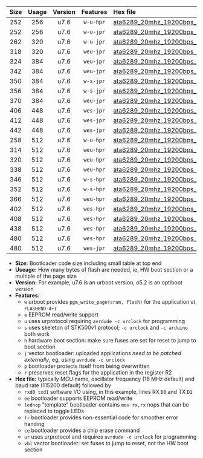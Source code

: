|Size|Usage|Version|Features|Hex file|
|:-:|:-:|:-:|:-:|:--|
|252|256|u7.6|`w-u-hpr`|[ata6289_20mhz_19200bps_rxb0_txb1_ur.hex](https://raw.githubusercontent.com/stefanrueger/urboot/main/ata6289_20mhz_19200bps_rxb0_txb1_ur.hex)|
|252|256|u7.6|`w-u-jpr`|[ata6289_20mhz_19200bps_rxb0_txb1_ur_vbl.hex](https://raw.githubusercontent.com/stefanrueger/urboot/main/ata6289_20mhz_19200bps_rxb0_txb1_ur_vbl.hex)|
|262|320|u7.6|`w-u-jpr`|[ata6289_20mhz_19200bps_rxb0_txb1_lednop_ur_vbl.hex](https://raw.githubusercontent.com/stefanrueger/urboot/main/ata6289_20mhz_19200bps_rxb0_txb1_lednop_ur_vbl.hex)|
|318|320|u7.6|`weu-jpr`|[ata6289_20mhz_19200bps_rxb0_txb1_ee_ur_vbl.hex](https://raw.githubusercontent.com/stefanrueger/urboot/main/ata6289_20mhz_19200bps_rxb0_txb1_ee_ur_vbl.hex)|
|324|384|u7.6|`weu-jpr`|[ata6289_20mhz_19200bps_rxb0_txb1_ee_lednop_ur_vbl.hex](https://raw.githubusercontent.com/stefanrueger/urboot/main/ata6289_20mhz_19200bps_rxb0_txb1_ee_lednop_ur_vbl.hex)|
|342|384|u7.6|`weu-jpr`|[ata6289_20mhz_19200bps_rxb0_txb1_ee_lednop_fr_ur_vbl.hex](https://raw.githubusercontent.com/stefanrueger/urboot/main/ata6289_20mhz_19200bps_rxb0_txb1_ee_lednop_fr_ur_vbl.hex)|
|350|384|u7.6|`w-s-jpr`|[ata6289_20mhz_19200bps_rxb0_txb1_vbl.hex](https://raw.githubusercontent.com/stefanrueger/urboot/main/ata6289_20mhz_19200bps_rxb0_txb1_vbl.hex)|
|356|384|u7.6|`w-s-jpr`|[ata6289_20mhz_19200bps_rxb0_txb1_lednop_vbl.hex](https://raw.githubusercontent.com/stefanrueger/urboot/main/ata6289_20mhz_19200bps_rxb0_txb1_lednop_vbl.hex)|
|370|384|u7.6|`weu-jpr`|[ata6289_20mhz_19200bps_rxb0_txb1_ee_lednop_fr_ce_ur_vbl.hex](https://raw.githubusercontent.com/stefanrueger/urboot/main/ata6289_20mhz_19200bps_rxb0_txb1_ee_lednop_fr_ce_ur_vbl.hex)|
|406|448|u7.6|`wes-jpr`|[ata6289_20mhz_19200bps_rxb0_txb1_ee_vbl.hex](https://raw.githubusercontent.com/stefanrueger/urboot/main/ata6289_20mhz_19200bps_rxb0_txb1_ee_vbl.hex)|
|412|448|u7.6|`wes-jpr`|[ata6289_20mhz_19200bps_rxb0_txb1_ee_lednop_vbl.hex](https://raw.githubusercontent.com/stefanrueger/urboot/main/ata6289_20mhz_19200bps_rxb0_txb1_ee_lednop_vbl.hex)|
|442|448|u7.6|`wes-jpr`|[ata6289_20mhz_19200bps_rxb0_txb1_ee_lednop_fr_vbl.hex](https://raw.githubusercontent.com/stefanrueger/urboot/main/ata6289_20mhz_19200bps_rxb0_txb1_ee_lednop_fr_vbl.hex)|
|258|512|u7.6|`w-u-hpr`|[ata6289_20mhz_19200bps_rxb0_txb1_lednop_ur.hex](https://raw.githubusercontent.com/stefanrueger/urboot/main/ata6289_20mhz_19200bps_rxb0_txb1_lednop_ur.hex)|
|314|512|u7.6|`weu-hpr`|[ata6289_20mhz_19200bps_rxb0_txb1_ee_ur.hex](https://raw.githubusercontent.com/stefanrueger/urboot/main/ata6289_20mhz_19200bps_rxb0_txb1_ee_ur.hex)|
|320|512|u7.6|`weu-hpr`|[ata6289_20mhz_19200bps_rxb0_txb1_ee_lednop_ur.hex](https://raw.githubusercontent.com/stefanrueger/urboot/main/ata6289_20mhz_19200bps_rxb0_txb1_ee_lednop_ur.hex)|
|338|512|u7.6|`weu-hpr`|[ata6289_20mhz_19200bps_rxb0_txb1_ee_lednop_fr_ur.hex](https://raw.githubusercontent.com/stefanrueger/urboot/main/ata6289_20mhz_19200bps_rxb0_txb1_ee_lednop_fr_ur.hex)|
|346|512|u7.6|`w-s-hpr`|[ata6289_20mhz_19200bps_rxb0_txb1.hex](https://raw.githubusercontent.com/stefanrueger/urboot/main/ata6289_20mhz_19200bps_rxb0_txb1.hex)|
|352|512|u7.6|`w-s-hpr`|[ata6289_20mhz_19200bps_rxb0_txb1_lednop.hex](https://raw.githubusercontent.com/stefanrueger/urboot/main/ata6289_20mhz_19200bps_rxb0_txb1_lednop.hex)|
|366|512|u7.6|`weu-hpr`|[ata6289_20mhz_19200bps_rxb0_txb1_ee_lednop_fr_ce_ur.hex](https://raw.githubusercontent.com/stefanrueger/urboot/main/ata6289_20mhz_19200bps_rxb0_txb1_ee_lednop_fr_ce_ur.hex)|
|402|512|u7.6|`wes-hpr`|[ata6289_20mhz_19200bps_rxb0_txb1_ee.hex](https://raw.githubusercontent.com/stefanrueger/urboot/main/ata6289_20mhz_19200bps_rxb0_txb1_ee.hex)|
|408|512|u7.6|`wes-hpr`|[ata6289_20mhz_19200bps_rxb0_txb1_ee_lednop.hex](https://raw.githubusercontent.com/stefanrueger/urboot/main/ata6289_20mhz_19200bps_rxb0_txb1_ee_lednop.hex)|
|438|512|u7.6|`wes-hpr`|[ata6289_20mhz_19200bps_rxb0_txb1_ee_lednop_fr.hex](https://raw.githubusercontent.com/stefanrueger/urboot/main/ata6289_20mhz_19200bps_rxb0_txb1_ee_lednop_fr.hex)|
|480|512|u7.6|`wes-hpr`|[ata6289_20mhz_19200bps_rxb0_txb1_ee_lednop_fr_ce.hex](https://raw.githubusercontent.com/stefanrueger/urboot/main/ata6289_20mhz_19200bps_rxb0_txb1_ee_lednop_fr_ce.hex)|
|480|512|u7.6|`wes-jpr`|[ata6289_20mhz_19200bps_rxb0_txb1_ee_lednop_fr_ce_vbl.hex](https://raw.githubusercontent.com/stefanrueger/urboot/main/ata6289_20mhz_19200bps_rxb0_txb1_ee_lednop_fr_ce_vbl.hex)|

- **Size:** Bootloader code size including small table at top end
- **Useage:** How many bytes of flash are needed, ie, HW boot section or a multiple of the page size
- **Version:** For example, u7.6 is an urboot version, o5.2 is an optiboot version
- **Features:**
  + `w` urboot provides `pgm_write_page(sram, flash)` for the application at `FLASHEND-4+1`
  + `e` EEPROM read/write support
  + `u` uses urprotocol requiring `avrdude -c urclock` for programming
  + `s` uses skeleton of STK500v1 protocol; `-c urclock` and `-c arduino` both work
  + `h` hardware boot section: make sure fuses are set for reset to jump to boot section
  + `j` vector bootloader: uploaded applications *need to be patched externally*, eg, using `avrdude -c urclock`
  + `p` bootloader protects itself from being overwritten
  + `r` preserves reset flags for the application in the register R2
- **Hex file:** typically MCU name, oscillator frequency (16 MHz default) and baud rate (115200 default) followed by
  + `rxd0 txd1` software I/O using, in this example, lines RX `D0` and TX `D1`
  + `ee` bootloader supports EEPROM read/write
  + `lednop` "template" bootloader contains `mov rx,rx` nops that can be replaced to toggle LEDs
  + `fr` bootloader provides non-essential code for smoother error handing
  + `ce` bootloader provides a chip erase command
  + `ur` uses urprotocol and requires `avrdude -c urclock` for programming
  + `vbl` vector bootloader: set fuses to jump to reset, not the HW boot section
